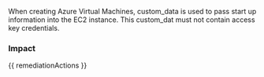 
When creating Azure Virtual Machines, custom_data is used to pass start up information into the EC2 instance. This custom_dat must not contain access key credentials.


### Impact
<!-- Add Impact here -->

<!-- DO NOT CHANGE -->
{{ remediationActions }}


